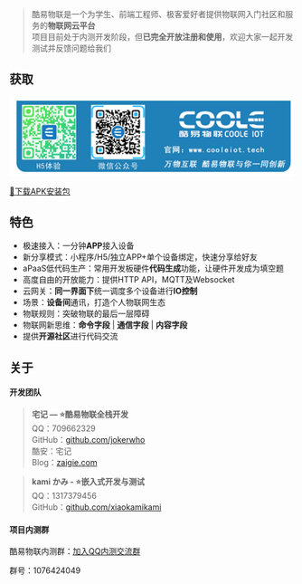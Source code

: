 > 酷易物联是一个为学生、前端工程师、极客爱好者提供物联网入门社区和服务的**物联网云平台** <br />
项目目前处于内测开发阶段，但**已完全开放注册和使用**，欢迎大家一起开发测试并反馈问题给我们

<!-- ## 项目开发计划
- [ ] 微信公众号接口开发           ——预计完成时间：**5月底**
- [ ] SDK模式代码生成           ——预计完成时间：**5月底** -->

## 获取

![logo](static/img/home/get.jpg)

[📱下载APK安装包](https://www.cooleiot.tech/app/cooleiot-220.apk)

## 特色
- 极速接入：一分钟**APP**接入设备
- 新分享模式：小程序/H5/独立APP+单个设备绑定，快速分享给好友
- aPaaS低代码生产：常用开发板硬件**代码生成**功能，让硬件开发成为填空题
- 高度自由的开放能力：提供HTTP API，MQTT及Websocket
- 云网关：**同一界面下**统一调度多个设备进行**IO控制**
- 场景：**设备间**通讯，打造个人物联网生态
- 物联规则：突破物联的最后一层障碍
- 物联网新思维：**命令字段** | **通信字段** | **内容字段**
- 提供**开源社区**进行代码交流

## 关于

#### 开发团队

> **宅记 — ⭐酷易物联全栈开发** <br />
QQ：709662329 <br />
GitHub：[github.com/jokerwho](https://github.com/jokerwho "github.com/jokerwho") <br />
酷安：宅记 <br />
Blog：[zaigie.com](https://www.zaigie.com "zaigie.com")

> **kami かみ - ⭐嵌入式开发与测试** <br />
QQ：1317379456 <br />
GitHub：[github.com/xiaokamikami](https://github.com/xiaokamikami "github.com/xiaokamikami")


#### 项目内测群

酷易物联内测群：[加入QQ内测交流群](https://shang.qq.com/wpa/qunwpa?idkey=58f3d1ffcd54404687e98f3b79af501f2e9f10bd1074ce82711e4733baa30486 "加入QQ内测交流群") 

群号：1076424049

